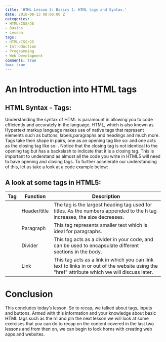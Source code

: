 ```yaml
---
title: 'HTML Lesson 2: Basics 1: HTML tags and Syntax.'
date: 2018-08-13 00:00:00 Z
categories:
- HTML/CSS/JS
- Basics
- Lesson
tags:
- HTML/CSS/JS
- Introduction
- Programming
- Web Development
comments: true
toc: true
---
```


# An Introduction into HTML tags

##  HTML Syntax - Tags:

Understanding the syntax of HTML is paramount in allowing you to code efficiently and accurately in the language. HTML, which is also known as Hypertext markup language makes use of native tags that represent elements such as buttons, labels,paragraphs and headings and much more. Tags take their shape in pairs, one as an opening tag like so: <code><body></code> and one acts as the closing tag like so: <code></body></code>. Notice that the closing tag is not identical to the opening tag but has a backslash to indicate that it is a closing tag. This is important to understand as almost all the code you write in HTML5 will need to have opening and closing tags. To further accelerate our understanding of this, let us take a look at a code example below:

## A look at some tags in HTML5:

| Tag        | Function           | Description  |
| ------------- |-------------| -----|
| <code></h1></code>|  Header/title | The <code></h1></code> tag is the largest heading tag used for titles. As the numbers appended to the h tag increases, the size decreases.  |
| <code></p></code>     | Paragraph      |  This tag represents smaller text which is ideal for paragraphs.|
| <code></div></code> | Divider     |  This tag acts as a divider in your code, and can be used to encapsulate different sections in the body. |
| <code></a></code> | Link     |  This tag acts as a link in which you can link text to links in or out of the website using the "href" attribute which we will discuss later. |





# Conclusion

This concludes today’s lesson. So to recap, we talked about tags, inputs and buttons. Armed with this information and your knowledge about basic HTML tags such as the h1 and pIn the next lesson we will look at some exercises that you can do to recap on the content covered in the last two lessons and from then on, we can begin to lock horns with creating web apps and websites.